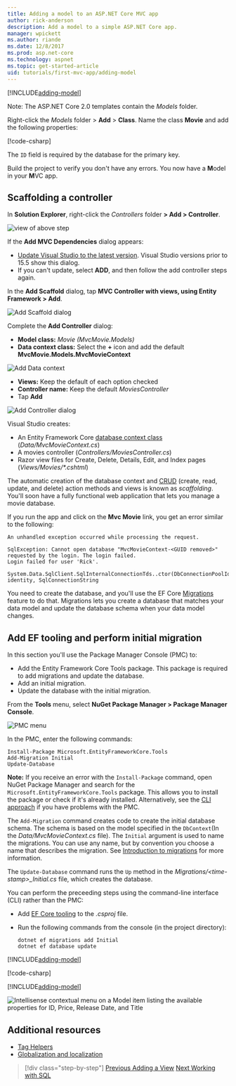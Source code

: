 ```yaml
---
title: Adding a model to an ASP.NET Core MVC app
author: rick-anderson
description: Add a model to a simple ASP.NET Core app.
manager: wpickett
ms.author: riande
ms.date: 12/8/2017
ms.prod: asp.net-core
ms.technology: aspnet
ms.topic: get-started-article
uid: tutorials/first-mvc-app/adding-model
---
```


[!INCLUDE[adding-model](../../includes/mvc-intro/adding-model1.md)]

Note: The ASP.NET Core 2.0 templates contain the *Models* folder.

Right-click the *Models* folder > **Add** > **Class**. Name the class **Movie** and add the following properties:

[!code-csharp[](../../tutorials/first-mvc-app/start-mvc/sample/MvcMovie/Models/MovieNoEF.cs?name=snippet_1)]

The `ID` field is required by the database for the primary key. 

Build the project to verify you don't have any errors. You now have a **M**odel in your **M**VC app.

## Scaffolding a controller

In **Solution Explorer**, right-click the *Controllers* folder **> Add > Controller**.

![view of above step](adding-model/_static/add_controller.png)

If the **Add MVC Dependencies** dialog appears:

* [Update Visual Studio to the latest version](https://www.visualstudio.com/downloads/). Visual Studio versions prior to 15.5 show this dialog.
* If you can't update, select **ADD**, and then follow the add controller steps again.

In the **Add Scaffold** dialog, tap **MVC Controller with views, using Entity Framework > Add**.

![Add Scaffold dialog](adding-model/_static/add_scaffold2.png)

Complete the **Add Controller** dialog:

* **Model class:** *Movie (MvcMovie.Models)*
* **Data context class:** Select the **+** icon and add the default **MvcMovie.Models.MvcMovieContext**

![Add Data context](adding-model/_static/dc.png)

* **Views:** Keep the default of each option checked
* **Controller name:** Keep the default *MoviesController*
* Tap **Add**

![Add Controller dialog](adding-model/_static/add_controller2.png)

Visual Studio creates:

* An Entity Framework Core [database context class](xref:data/ef-mvc/intro#create-the-database-context) (*Data/MvcMovieContext.cs*)
* A movies controller (*Controllers/MoviesController.cs*)
* Razor view files for Create, Delete, Details, Edit, and Index pages (*Views/Movies/&ast;.cshtml*)

The automatic creation of the database context and [CRUD](https://wikipedia.org/wiki/Create,_read,_update_and_delete) (create, read, update, and delete) action methods and views is known as *scaffolding*. You'll soon have a fully functional web application that lets you manage a movie database.

If you run the app and click on the **Mvc Movie** link, you get an error similar to the following:

```
An unhandled exception occurred while processing the request.

SqlException: Cannot open database "MvcMovieContext-<GUID removed>" requested by the login. The login failed.
Login failed for user 'Rick'.

System.Data.SqlClient.SqlInternalConnectionTds..ctor(DbConnectionPoolIdentity identity, SqlConnectionString 
```

You need to create the database, and you'll use the EF Core [Migrations](xref:data/ef-mvc/migrations) feature to do that. Migrations lets you create a database that matches your data model and update the database schema when your data model changes.

## Add EF tooling and perform initial migration

In this section you'll use the Package Manager Console (PMC) to:

* Add the Entity Framework Core Tools package. This package is required to add migrations and update the database.
* Add an initial migration.
* Update the database with the initial migration.

From the **Tools** menu, select **NuGet Package Manager > Package Manager Console**.

<!-- following image shared with uid: tutorials/razor-pages/model -->
  ![PMC menu](adding-model/_static/pmc.png)

In the PMC, enter the following commands:

``` PMC
Install-Package Microsoft.EntityFrameworkCore.Tools
Add-Migration Initial
Update-Database
```

**Note:** If you receive an error with the `Install-Package` command, open NuGet Package Manager and search for the `Microsoft.EntityFrameworkCore.Tools` package. This allows you to install the package or check if it's already installed. Alternatively, see the [CLI approach](#cli) if you have problems with the PMC.

The `Add-Migration` command creates code to create the initial database schema. The schema is based on the model specified in the `DbContext`(In the *Data/MvcMovieContext.cs* file). The `Initial` argument is used to name the migrations. You can use any name, but by convention you choose a name that describes the migration. See [Introduction to migrations](xref:data/ef-mvc/migrations#introduction-to-migrations) for more information.

The `Update-Database` command runs the `Up` method in the *Migrations/\<time-stamp>_Initial.cs* file, which creates the database.

<a name="cli"></a>
You can perform the preceeding steps using the command-line interface (CLI) rather than the PMC:

* Add [EF Core tooling](xref:data/ef-mvc/migrations#entity-framework-core-nuget-packages-for-migrations) to the *.csproj* file.
* Run the following commands from the console (in the project directory):

  ```console
  dotnet ef migrations add Initial
  dotnet ef database update
  ```     
  

[!INCLUDE[adding-model](../../includes/mvc-intro/adding-model3.md)]

[!code-csharp[](../../tutorials/first-mvc-app/start-mvc/sample/MvcMovie/Startup.cs?name=ConfigureServices&highlight=6-7)]

[!INCLUDE[adding-model](../../includes/mvc-intro/adding-model4.md)]

![Intellisense contextual menu on a Model item listing the available properties for ID, Price, Release Date, and Title](adding-model/_static/ints.png)

## Additional resources

* [Tag Helpers](xref:mvc/views/tag-helpers/intro)
* [Globalization and localization](xref:fundamentals/localization)

>[!div class="step-by-step"]
[Previous Adding a View](adding-view.md)
[Next Working with SQL](working-with-sql.md)  
